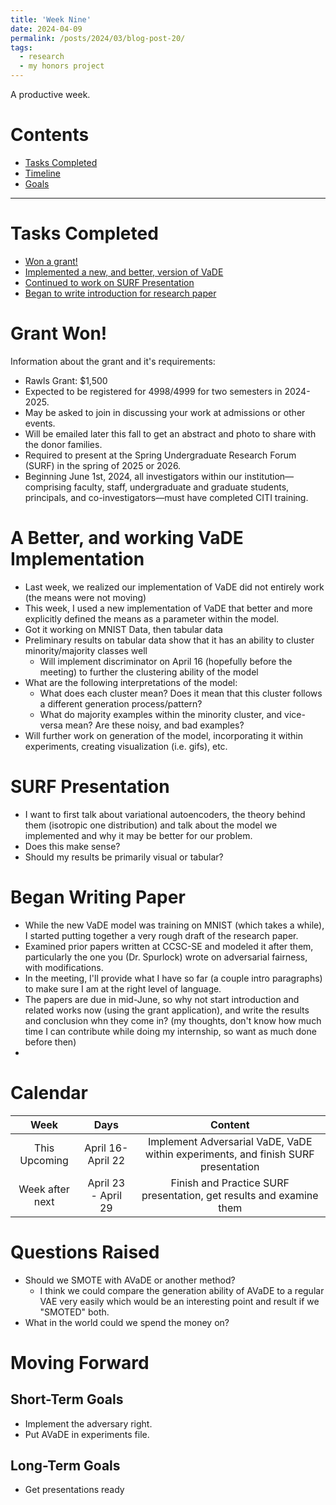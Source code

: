 ```yaml
---
title: 'Week Nine'
date: 2024-04-09
permalink: /posts/2024/03/blog-post-20/
tags:
  - research
  - my honors project
---
```


A productive week. 

# Contents

- [Tasks Completed](#tasks)
- [Timeline](#calendar)
- [Goals](#moving)


---


<a name="tasks"></a>
# Tasks Completed 
- [Won a grant!](#grant)
- [Implemented a new, and better, version of VaDE](#vade)
- [Continued to work on SURF Presentation](#surf)
- [Began to write introduction for research paper](#paper)

<a name="grant"></a>
# Grant Won!
Information about the grant and it's requirements:
- Rawls Grant: $1,500
- Expected to be registered for 4998/4999 for two semesters in 2024-2025.
- May be asked to join in discussing your work at admissions or other events.
- Will be emailed later this fall to get an abstract and photo to share with the donor families.
- Required to present at the Spring Undergraduate Research Forum (SURF) in the spring of 2025 or 2026.
- Beginning June 1st, 2024, all investigators within our institution—comprising faculty, staff, undergraduate and graduate students, principals, and co-investigators—must have completed CITI training. 

<a name="vade"></a>
# A Better, and working VaDE Implementation
- Last week, we realized our implementation of VaDE did not entirely work (the means were not moving)
- This week, I used a new implementation of VaDE that better and more explicitly defined the means as a parameter within the model.
- Got it working on MNIST Data, then tabular data
- Preliminary results on tabular data show that it has an ability to cluster minority/majority classes well
  - Will implement discriminator on April 16 (hopefully before the meeting) to further the clustering ability of the model
- What are the following interpretations of the model:
  - What does each cluster mean? Does it mean that this cluster follows a different generation process/pattern?
  - What do majority examples within the minority cluster, and vice-versa mean? Are these noisy, and bad examples?
- Will further work on generation of the model, incorporating it within experiments, creating visualization (i.e. gifs), etc. 

# SURF Presentation
- I want to first talk about variational autoencoders, the theory behind them (isotropic one distribution) and talk about the model we implemented and why it may be better for our problem.
- Does this make sense?
- Should my results be primarily visual or tabular?

<a name="paper"></a>
# Began Writing Paper
- While the new VaDE model was training on MNIST (which takes a while), I started putting together a very rough draft of the research paper.
- Examined prior papers written at CCSC-SE and modeled it after them, particularly the one you (Dr. Spurlock) wrote on adversarial fairness, with modifications.
- In the meeting, I'll provide what I have so far (a couple intro paragraphs) to make sure I am at the right level of language.
- The papers are due in mid-June, so why not start introduction and related works now (using the grant application), and write the results and conclusion whn they come in? (my thoughts, don't know how much time I can contribute while doing my internship, so want as much done before then)
- 


<a name="calendar"></a>
# Calendar

| Week | Days    | Content    | 
| :---:   | :---: | :---: |
| This Upcoming | April 16-April 22 | Implement Adversarial VaDE, VaDE within experiments, and finish SURF presentation |
| Week after next | April 23 - April 29 | Finish and Practice SURF presentation, get results and examine them |


<a name="questions"></a>
# Questions Raised
- Should we SMOTE with AVaDE or another method?
  - I think we could compare the generation ability of AVaDE to a regular VAE very easily which would be an interesting point and result if we "SMOTED" both. 
- What in the world could we spend the money on?

<a name="moving"></a>
# Moving Forward

## Short-Term Goals
- Implement the adversary right.
- Put AVaDE in experiments file.

## Long-Term Goals
- Get presentations ready
